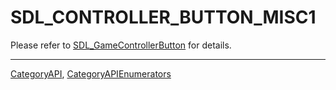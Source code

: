 # SDL_CONTROLLER_BUTTON_MISC1

Please refer to [SDL_GameControllerButton](SDL_GameControllerButton) for details.

----
[CategoryAPI](CategoryAPI), [CategoryAPIEnumerators](CategoryAPIEnumerators)

